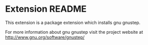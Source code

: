 # Extension README

This extension is a package extension which installs gnu gnustep.

For more information about gnu gnustep visit the project website at
http://www.gnu.org/software/gnustep/

